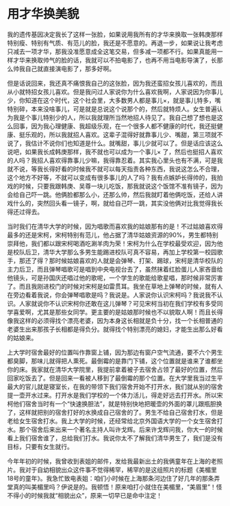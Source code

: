 # 用才华换美貌

我的遗传基因决定我长了这样一张脸，如果说用我所有的才华来换取一张韩庚那样特别瘦、特别有气质、有范儿的脸，我还是不愿意的。再退一步，如果说让我考虑只减去一项才华，那我没准愿意成全这笔交易，但多减一项都不行。如果真能用一样才华来换取帅气的脸的话，我就可以不拍电影了，也再不用当电影导演了，长那么帅我自己就直接演电影了，那多好啊。 

但是话说回来，我还真不痛恨我自己的这张脸，因为我还蛮招女孩儿喜欢的，而且从小就特招女孩儿喜欢。但是我问过人家说你为什么喜欢我啊，人家说因为你事儿少，你知道在这个时代，这个社会里，大多数男人都是事儿×，就是事儿特多，嘴特别碎，本来没啥事儿，可是就是总说这个说那个的，然后就特烦人。女生普遍认为我是个事儿特别少的人，所以我就理所当然地招人待见了。我自己想了想也是这么回事，因为我心理健康、我超级乐观，在一个很多人都不健康的时代，我还挺健康、挺乐观的，所以我就招人喜欢。这辈子混得好就靠事儿少、嘴甜，第三项就不说了，我估计不说你们也知道是什么。就嘴甜，事儿少就可以了。但是话应该这么说吧，如果我长成韩庚那样，我不就也可以成为一个事儿× 了，然后也挺招人喜欢的人吗？我招人喜欢得靠事儿少嘛，我得靠忍着。其实我心里头也有不满，可是我就不说，等我长得好看的时候我不就可以每天指责各种东西，我说这怎么不合理，这个地方不好等，不就可以变成有很多事儿的人了吗？我有点嫉妒长得帅的，我拍戏的时候，只要我跟韩庚、吴尊一块儿吃饭，那我就说这个饭馆不准有镜子，因为会给自己吓一跳。他俩脸都那么小，还那么帅，然后我就盯着他俩吃饭，还给人讲戏什么的，突然回头看一镜子，啊，就给自己吓一跳，其实没他俩对比我觉得我长得还过得去。 

当时我们在清华大学的时候，因为唱歌而喜欢我的姑娘那有的是！不过姑娘喜欢得最多的还是宋柯，宋柯特别有范儿，他占据了清华姑娘资源的90%，男生都特别崇拜他，我们都以跟宋柯喝酒吃涮羊肉为荣！宋柯为什么在学校最受欢迎，因为他是校队后卫，清华大学那么多男生能踢进校队可真不容易，再加上学校第一校园歌手，那还了得？那时候姑娘喜欢的人就是会弹琴、打架、踢球，宋柯是清华校队的主力后卫，而且弹琴唱歌可是唱到中央电视台去了，虽然抹着红脸蛋儿人家吝啬给他镜头，可是孙国庆还唱过他的歌呢，一个学生的歌能给歌星唱，那时候非常厉害了。而且我刚进校门的时候对宋柯是如雷贯耳。我坐在草地上弹琴的时候，就有人在旁边看着我说，你会弹琴唱歌是吗？我说是。人家说你认识宋柯吗？我说我不认识。人家就说你不认识宋柯你还敢在这儿弹琴？可见宋柯当初在我们学校有多受同学喜爱啊，尤其是那些女同学。更主要的是姑娘那时候也不以貌取人啊！而且长得像我这样的必须得找个漂亮老婆，因为本身这长相就是负十分，找一个长相普通的老婆生出来那孩子长相都是得负分。就得找个特别漂亮的媳妇，才能生出那么好看的姑娘来。 

上大学时宿舍最好的位置叫作靠窗上铺，因为那边有窗户空气流通，要不六个男生都臭脚，那味儿就得把人熏死。最倒霉的是靠门下铺，这个位置就是谁来了谁都坐你的床。我家就在清华大学院里，我提前拿着被子去宿舍占领了最好的位置，然后回家吃饭去了。但是回来一看被人移到了最倒霉的那个位置。在大学里我当过生平最大的官儿就是寝室长，在我的带领下我们宿舍开始不打开水，我们就从别的宿舍提一壶开水过来。打开水是我们学校的一个体力活儿，得走好远去打开水。所以宋柯他们宿舍当时有一个“快速换胆法”，就是特别快地把暖壶的外面的罩儿跟瓶胆换了，这样就把别的宿舍打好的水换成自己宿舍的了。男生不给自己宿舍打水，但是老给女生宿舍打水。我上大学的时候，还经常给北京外国语大学的一个女生宿舍打水。那个宿舍后来出来一个著名主持人叫许戈辉。后来许戈辉问我，你大一的时候看上我们宿舍谁了，总给我们打水。我说你太不了解我们清华男生了，我们是没有目标，只要有女生就行。 

今年年初的时候，我曾收到表姐的邮件，发给我最新出土的我俩童年在上海的老照片。我对于自幼相貌出众这件事不觉得稀罕，稀罕的是这组照片的标题《美楣里18号的童年》。我急忙致电表姐：咱们小时候在上海那条河边住了好几年的那条弄堂真的叫美楣里吗？伊说是的。我顿悟！原来咱打小就住在美楣里，“美眉里”！怪不得小的时候我就“相貌出众”，原来一切早已是命中注定！